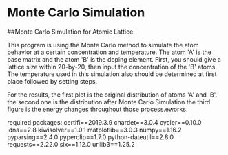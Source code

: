 # Monte Carlo Simulation
##Monte Carlo Simulation for Atomic Lattice

This program is using the Monte Carlo method to simulate the atom behavior at a certain concentration and temperature. The atom 'A' is the base matrix and the atom 'B' is the doping element. First, you should give a lattice size within 20-by-20, then input the concentration of the 'B' atoms. The temperature used in this simulation also should be determined at first place followed by setting steps.

For the results, the first plot is the original distribution of atoms 'A' and 'B'. the second one is the distribution after Monte Carlo Simulation the third figure is the energy changes throughout those process.eworks.

required packages: 
certifi==2019.3.9 
chardet==3.0.4 
cycler==0.10.0 
idna==2.8 
kiwisolver==1.0.1
matplotlib==3.0.3 
numpy==1.16.2 
pyparsing==2.4.0 
pyperclip==1.7.0 
python-dateutil==2.8.0 
requests==2.22.0 
six==1.12.0 
urllib3==1.25.2
